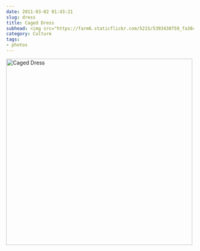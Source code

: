 ```yaml
---
date: 2011-03-02 01:43:21
slug: dress
title: Caged Dress
subhead: <img src="https://farm6.staticflickr.com/5215/5393430759_fa384b52bd.jpg" width="100%" alt="Caged Dress"></a>
category: Culture
tags:
- photos
---
```


<a href="https://www.flickr.com/photos/twohorses/5393430759/" title="Caged Dress"><img src="https://farm6.staticflickr.com/5215/5393430759_fa384b52bd.jpg" width="500" height="500" alt="Caged Dress"></a>
